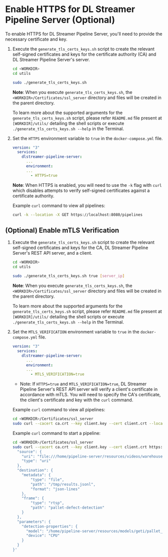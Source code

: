 
# Enable HTTPS for DL Streamer Pipeline Server (Optional)

To enable HTTPS for DL Streamer Pipeline Server, you'll need to provide the necessary certificate and key.
1. Execute the `generate_tls_certs_keys.sh` script to create the relevant self-signed certificates and keys for the certificate authority (CA) and DL Streamer Pipeline Server's server.
    ```bash
    cd <WORKDIR>
    cd utils

    sudo ./generate_tls_certs_keys.sh
    ```
    **Note**: When you execute `generate_tls_certs_keys.sh`, the `<WORKDIR>/Certificates/ssl_server` directory and files will be created in the parent directory. 

    To learn more about the supported arguments for the `generate_tls_certs_keys.sh` script, please refer `README.md` file present at `[WORKDIR]/utils/` detailing the shell scripts or execute `./generate_tls_certs_keys.sh --help` in the Terminal.

1. Set the `HTTPS` environment variable to `true` in the `docker-compose.yml` file.
    ```YAML
    version: "3"
      services:
        dlstreamer-pipeline-server:
          ...
          environment:
          ...
            - HTTPS=true 
    ```
    **Note**: When HTTPS is enabled, you will need to use the `-k` flag with `curl` which disables attempts to verify self-signed certificates against a certificate authority.
    
    Example `curl` command to view all pipelines:
    ```bash
    curl -k --location -X GET https://localhost:8080/pipelines
    ```

## (Optional) Enable mTLS Verification
1. Execute the `generate_tls_certs_keys.sh` script to create the relevant self-signed certificates and keys for the CA, DL Streamer Pipeline Server's REST API server, and a client.
    ```bash
    cd <WORKDIR>
    cd utils

    sudo ./generate_tls_certs_keys.sh true [server_ip]
    ```
    **Note**: When you execute `generate_tls_certs_keys.sh`, the `<WORKDIR>/Certificates/ssl_server` directory and files will be created in the parent directory. 
    
    To learn more about the supported arguments for the `generate_tls_certs_keys.sh` script, please refer `README.md` file present at `[WORKDIR]/utils/` detailing the shell scripts or execute `./generate_tls_certs_keys.sh --help` in the Terminal.

1. Set the `MTLS_VERIFICATION` environment variable to `true` in the `docker-compose.yml` file.
    ```YAML
    version: "3"
      services:
        dlstreamer-pipeline-server:
          ...
          environment:
          ...
            - MTLS_VERIFICATION=true 
    ```
    * Note: If `HTTPS=true` and `MTLS_VERIFICATION=true`, DL Streamer Pipeline Server's REST API server will verify a client's certificate in accordance with mTLS. You will need to specify the CA's certificate, the client's certificate and key with the `curl` command.

    Example `curl` command to view all pipelines:
    ```bash
    cd <WORKDIR>/Certificates/ssl_server
    sudo curl --cacert ca.crt --key client.key --cert client.crt --location -X GET https://localhost:8080/pipelines
    ```

    Example `curl` command to start a pipeline:
    ```bash
    cd <WORKDIR>/Certificates/ssl_server
    sudo curl --cacert ca.crt --key client.key --cert client.crt https://localhost:8080/pipelines/user_defined_pipelines/pallet_defect_detection -X POST -H 'Content-Type: application/json' -d '{
      "source": {
        "uri": "file:///home/pipeline-server/resources/videos/warehouse.avi",
        "type": "uri"
      },
      "destination": {
        "metadata": {
            "type": "file",
            "path": "/tmp/results.jsonl",
            "format": "json-lines"
        },
        "frame": {
            "type": "rtsp",
            "path": "pallet-defect-detection"
        }
      },
      "parameters": {
        "detection-properties": {
          "model": "/home/pipeline-server/resources/models/geti/pallet_defect_detection/deployment/Detection/model/model.xml",
          "device": "CPU"
        }
      }
    }'
    ```
